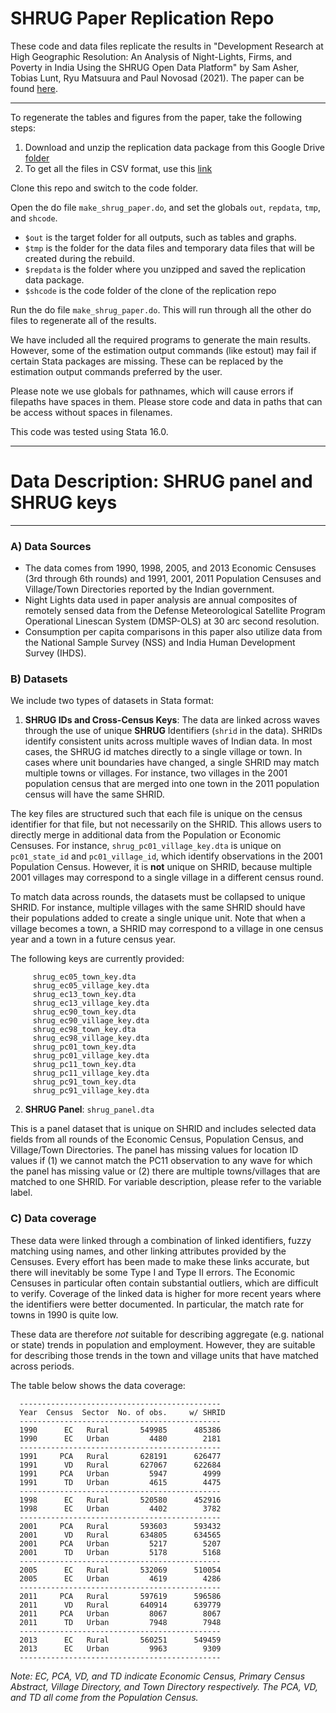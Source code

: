 # SHRUG Paper Replication Repo

These code and data files replicate the results in "Development Research at High Geographic Resolution: An Analysis of Night-Lights, Firms, and Poverty in India Using the SHRUG Open Data Platform" by Sam Asher, Tobias Lunt, Ryu Matsuura and Paul Novosad (2021). The paper can be found [here](https://doi.org/10.1093/wber/lhab003).

--- 
To regenerate the tables and figures from the paper, take the following steps:

1. Download and unzip the replication data package from this Google Drive [folder](https://drive.google.com/drive/folders/1j7BpC_iQPdajdr9F4t-MZdN6PRlv3i6U)
2. To get all the files in CSV format, use this [link](https://drive.google.com/file/d/1faMl8S0WMNYf60FAoL2AI49nL0uJeMRN/view?usp=sharing)

Clone this repo and switch to the code folder.

Open the do file `make_shrug_paper.do`, and set the globals `out`, `repdata`, `tmp`, and `shcode`.

  - `$out` is the target folder for all outputs, such as tables and graphs.
  - `$tmp` is the folder for the data files and temporary data files that will be created during the rebuild.
  - `$repdata` is the folder where you unzipped and saved the replication data package.
  - `$shcode` is the code folder of the clone of the replication repo

Run the do file `make_shrug_paper.do`. This will run through all the other do files to regenerate all of the results.

We have included all the required programs to generate the main results. However, some of the estimation output commands (like estout) may fail if certain Stata packages are missing. These can be replaced by the estimation output commands preferred by the user.

Please note we use globals for pathnames, which will cause errors if filepaths have spaces in them. Please store code and data in paths that can be access without spaces in filenames.

This code was tested using Stata 16.0. 

---
# Data Description: SHRUG panel and SHRUG keys
------

### A)  Data Sources 
- The data comes from 1990, 1998, 2005, and 2013 Economic Censuses (3rd through 6th rounds) and 1991, 2001, 2011 Population Censuses and Village/Town Directories reported by the Indian government. 
- Night Lights data used in paper analysis are annual composites of remotely sensed data from the Defense Meteorological Satellite Program Operational Linescan System (DMSP-OLS) at 30 arc second resolution.
- Consumption per capita comparisons in this paper also utilize data from the National Sample Survey (NSS) and India Human Development Survey (IHDS).

### B) Datasets
 We include two types of datasets in Stata format:

   1) **SHRUG IDs and Cross-Census Keys**: The data are linked across waves through the use of unique **SHRUG** Identifiers (`shrid` in the data). SHRIDs identify consistent units across multiple waves of Indian data. In most cases, the SHRUG id matches directly to a single village or town. In cases where unit boundaries have changed, a single SHRID may match multiple towns or villages. For instance, two villages in the 2001 population census that are merged into one town in the 2011 population census will have the same SHRID.

 The key files are structured such that each file is unique on the census identifier for that file, but not necessarily on the SHRID. This allows users to directly merge in additional data from the Population or Economic Censuses. For instance, `shrug_pc01_village_key.dta` is unique on `pc01_state_id` and `pc01_village_id`, which identify observations in the 2001 Population Census. However, it is **not** unique on SHRID, because multiple 2001 villages may correspond to a single village in a different census round.

To match data across rounds, the datasets must be collapsed to unique SHRID. For instance, multiple villages with the same SHRID should have their populations added to create a single unique unit. Note that when a village becomes a town, a SHRID may correspond to a village in one census year and a town in a future census year.

   The following keys are currently provided:

         shrug_ec05_town_key.dta
         shrug_ec05_village_key.dta
         shrug_ec13_town_key.dta
         shrug_ec13_village_key.dta
         shrug_ec90_town_key.dta
         shrug_ec90_village_key.dta
         shrug_ec98_town_key.dta
         shrug_ec98_village_key.dta
         shrug_pc01_town_key.dta
         shrug_pc01_village_key.dta
         shrug_pc11_town_key.dta
         shrug_pc11_village_key.dta
         shrug_pc91_town_key.dta
         shrug_pc91_village_key.dta

   2) **SHRUG Panel**: `shrug_panel.dta`

This is a panel dataset that is unique on SHRID and includes selected data fields from all rounds of the Economic Census, Population Census, and Village/Town Directories. The panel has missing values for location ID values if (1) we cannot match the PC11 observation to any wave for which the panel has missing value or (2) there are multiple towns/villages that are matched to one SHRID. For variable description, please refer to the variable label.

### C) Data coverage

These data were linked through a combination of linked identifiers, fuzzy matching using names, and other linking attributes provided by the Censuses. Every effort has been made to make these links accurate, but there will inevitably be some Type I and Type II errors. The Economic Censuses in particular often contain substantial outliers, which are difficult to verify. Coverage of the linked data is higher for more recent years where the identifiers were better documented. In particular, the match rate for towns in 1990 is quite low.

These data are therefore *not* suitable for describing aggregate (e.g. national or state) trends in population and employment. However, they are suitable for describing those trends in the town and village units that have matched across periods.

The table below shows the data coverage:

      ---------------------------------------------
      Year  Census  Sector  No. of obs.     w/ SHRID
      ---------------------------------------------
      1990      EC   Rural       549985      485386  
      1990      EC   Urban         4480        2181  
      ---------------------------------------------
      1991     PCA   Rural       628191      626477  
      1991      VD   Rural       627067      622684  
      1991     PCA   Urban         5947        4999  
      1991      TD   Urban         4615        4475  
      ---------------------------------------------
      1998      EC   Rural       520580      452916  
      1998      EC   Urban         4402        3782  
      ---------------------------------------------
      2001     PCA   Rural       593603      593432  
      2001      VD   Rural       634805      634565  
      2001     PCA   Urban         5217        5207  
      2001      TD   Urban         5178        5168  
      ---------------------------------------------
      2005      EC   Rural       532069      510054  
      2005      EC   Urban         4619        4286  
      ---------------------------------------------
      2011     PCA   Rural       597619      596586  
      2011      VD   Rural       640914      639779  
      2011     PCA   Urban         8067        8067  
      2011      TD   Urban         7948        7948  
      ---------------------------------------------
      2013      EC   Rural       560251      549459  
      2013      EC   Urban         9963        9309  
      ---------------------------------------------

_Note: EC, PCA, VD, and TD indicate Economic Census, Primary Census Abstract, Village Directory, and Town Directory respectively. The PCA, VD, and TD all come from the Population Census._
